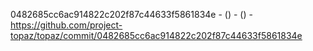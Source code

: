 0482685cc6ac914822c202f87c44633f5861834e -  () -  () - https://github.com/project-topaz/topaz/commit/0482685cc6ac914822c202f87c44633f5861834e
